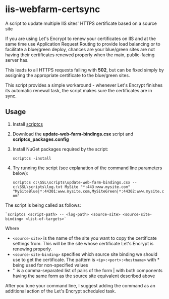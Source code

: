 # iis-webfarm-certsync
A script to update multiple IIS sites' HTTPS certificate based on a source site

If you are using Let's Encrypt to renew your certificates on IIS and at the same time use Application Request Routing to provide load balancing or to facilitate a blue/green deploy, chances are your blue/green sites are not having their certificates renewed properly when the main, public-facing server has.

This leads to all HTTPS requests failing with __502__, but can be fixed simply by assigning the appropriate certificate to the blue/green sites.

This script provides a simple workaround - whenever Let's Encrypt finishes its automatic renewal task, the script makes sure the certificates are in sync.

## Usage

1. Install [scriptcs](https://github.com/scriptcs)
2. Download the __update-web-farm-bindings.csx__ script and __scriptcs_packages.config__
3. Install NuGet packages required by the script:

    `scriptcs -install`
    
4. Try running the script (see explanation of the command line parameters below):

    `scriptcs c:\SSL\scripts\update-web-farm-bindings.csx -- c:\SSL\scripts\log.txt MySite "*:443:www.mysite.com" "MySiteBlue|*:44301:www.mysite.com,MySiteGreen|*:44302:www.mysite.com"`
    
The script is being called as follows:

    `scriptcs <script-path> -- <log-path> <source-site> <source-site-binding> <list-of-targets>`
    
Where

* `<source-site>` is the name of the site you want to copy the certificate settings from. This will be the site whose certificate Let's Encrypt is renewing properly.
* `<source-site-binding>` specifies which source site binding we should use to get the certificate. The pattern is `<ip>:<port>:<hostname>` with * being used for non-specified values
* '<list-of-targets>' is a comma-separated list of pairs of the form __<site-name>__|__<binding>__ with both components having the same form as the source site equivalent described above
    
After you tune your command line, I suggest adding the command as an additional action of the Let's Encrypt scheduled task.
